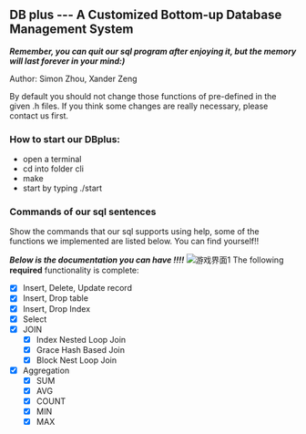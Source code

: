 ## DB plus --- A Customized Bottom-up Database Management System

***Remember, you can quit our sql program after enjoying it, but the memory will last forever in your mind:)***

Author: Simon Zhou, Xander Zeng

By default you should not change those functions of pre-defined in the given .h files.
If you think some changes are really necessary, please contact us first.

### How to start our DBplus:
* open a terminal
* cd into folder cli
* make
* start by typing ./start

### Commands of our sql sentences
Show the commands that our sql supports using help, some of the functions we implemented are listed below. You can find yourself!!

***Below is the documentation you can have !!!!***
![游戏界面1](https://github.com/SimonZhou96/DBplus/blob/master/Images/Help.png)
The following ****required**** functionality is complete:

* [x] Insert, Delete, Update record
* [x] Insert, Drop table
* [x] Insert, Drop Index
* [x] Select
* [x] JOIN
  * [x] Index Nested Loop Join
  * [x] Grace Hash Based Join
  * [x] Block Nest Loop Join
* [x] Aggregation
  * [x] SUM
  * [x] AVG
  * [x] COUNT
  * [x] MIN
  * [x] MAX

